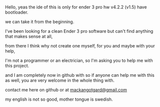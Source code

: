 Hello, yeas the ide of this is only for ender 3 pro hw v4.2.2 (v1.5) have bootloader.

we can take it from the beginning.

I've been looking for a clean Ender 3 pro software but can't find anything that makes sense at all,

from there I think why not create one myself, for you and maybe with your help,

I'm not a programmer or an electrician, so I'm asking you to help me with this project.

and I am completely now in github with so if anyone can help me with this as well, you are very welcome in the whole thing with.

contact me here on github or at mackangotgard@gmail.com

my english is not so good, mother tongue is swedish.
